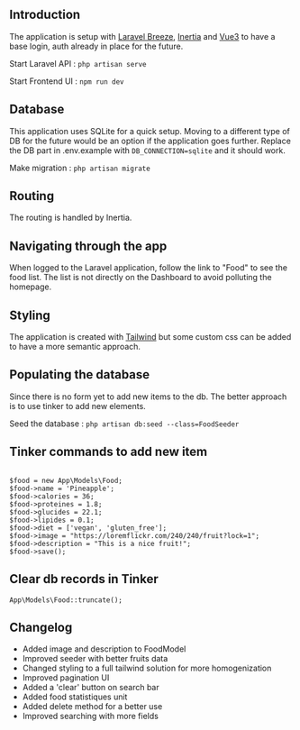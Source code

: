 ## Introduction
The application is setup with <a href="https://laravel.com/docs/10.x/starter-kits#laravel-breeze">Laravel Breeze</a>, <a href="https://inertiajs.com/">Inertia</a> and <a href="https://vuejs.org/">Vue3</a> to have a base login, auth already in place for the future.

Start Laravel API :
`php artisan serve`

Start Frontend UI :
`npm run dev`

## Database
This application uses SQLite for a quick setup. Moving to a different type of DB for the future would be an option if the application goes further.
Replace the DB part in .env.example with `DB_CONNECTION=sqlite` and it should work.

Make migration :
`php artisan migrate`

## Routing
The routing is handled by Inertia.

## Navigating through the app
When logged to the Laravel application, follow the link to "Food" to see the food list. The list is not directly on the Dashboard to avoid polluting the homepage.

## Styling
The application is created with <a href="https://tailwindcss.com/">Tailwind</a> but some custom css can be added to have a more semantic approach.

## Populating the database
Since there is no form yet to add new items to the db. The better approach is to use tinker to add new elements.

Seed the database :
`php artisan db:seed --class=FoodSeeder`

## Tinker commands to add new item
<code>
$food = new App\Models\Food;
$food->name = 'Pineapple';
$food->calories = 36;
$food->proteines = 1.8;
$food->glucides = 22.1;
$food->lipides = 0.1;
$food->diet = ['vegan', 'gluten_free'];
$food->image = "https://loremflickr.com/240/240/fruit?lock=1";
$food->description = "This is a nice fruit!";
$food->save();
</code>

## Clear db records in Tinker
``App\Models\Food::truncate();``

## Changelog
- Added image and description to FoodModel
- Improved seeder with better fruits data
- Changed styling to a full tailwind solution for more homogenization
- Improved pagination UI
- Added a 'clear' button on search bar
- Added food statistiques unit
- Added delete method for a better use
- Improved searching with more fields
